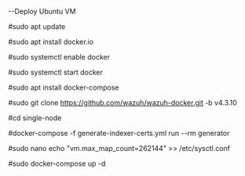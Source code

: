 --Deploy Ubuntu VM

#sudo apt update

#sudo apt install docker.io

#sudo systemctl enable docker

#sudo systemctl start docker

#sudo apt install docker-compose

#sudo git clone https://github.com/wazuh/wazuh-docker.git -b v4.3.10

#cd single-node

#docker-compose -f generate-indexer-certs.yml run --rm generator

#sudo nano echo "vm.max_map_count=262144" >> /etc/sysctl.conf

#sudo docker-compose up -d
